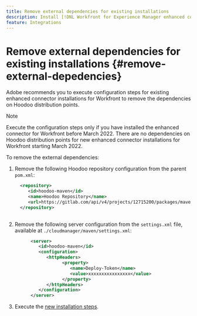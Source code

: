 ```yaml
---
title: Remove external dependencies for existing installations
description: Install [!DNL Workfront for Experience Manager enhanced connector]
feature: Integrations
---
```


# Remove external dependencies for existing installations {#remove-external-depedencies}

Adobe recommends you to execute configuration steps for existing enhanced connector installations for Workfront to remove the dependencies on Hoodoo distribution points.

>[!NOTE]
>
>Execute the configuration steps only if you have installed the enhanced connector for Workfront before March 2022. There are no dependencies on Hoodoo distribution points for new enhanced connector installations for Workfront starting March 2022.

To remove the external dependencies:

1. Remove the following Hoodoo repository configuration from the parent `pom.xml`:
   
    ```XML
      <repository>
         <id>hoodoo-maven</id>
         <name>Hoodoo Repository</name>
         <url>https://gitlab.com/api/v4/projects/12715200/packages/maven</url>
      </repository>
      
    ```

1. Remove the following server configuration from the `settings.xml` file, available at `./cloudmanager/maven/settings.xml`:

   ```XML
         <server>
            <id>hoodoo-maven</id>
            <configuration>
               <httpHeaders>
                     <property>
                        <name>Deploy-Token</name>
                        <value>xxxxxxxxxxxxxxxx</value>
                     </property>
               </httpHeaders>
            </configuration>
         </server>
   ```

1. Execute the [new installation steps](workfront-connector-install.md). 

